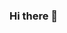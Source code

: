 ### Hi there 👋

<!--
**JuanKno/juankno** is a ✨ _special_ ✨ repository because its `README.md` (this file) appears on your GitHub profile.

Here are some ideas to get you started:

```javascript
const thai = {
  pronouns: "she" | "her",
  code: [Javascript, Typescript, HTML, CSS, PHP],
  tools: [ LARAVEL, VUE JS, JQUERY, BOOTSTRAP, Node, Docker,],
  
 challenge: "I am doing the #100DaysOfCode challenge focused on react and typescript"
}
``` 

- 🔭 I’m currently working on ...
- 🌱 I’m currently learning ...
- 👯 I’m looking to collaborate on ...
- 🤔 I’m looking for help with ...
- 💬 Ask me about ...
- 📫 How to reach me: ...
- 😄 Pronouns: ...
- ⚡ Fun fact: ...
-->
